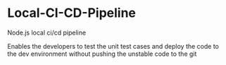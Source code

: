 # Local-CI-CD-Pipeline
Node.js local ci/cd pipeline

Enables the developers to test the unit test cases and deploy the code
to the dev environment without pushing the unstable code to the git
